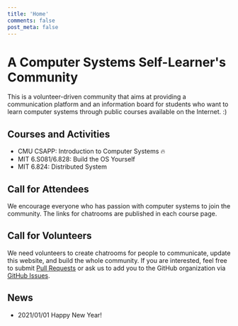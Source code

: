 ```yaml
---
title: 'Home'
comments: false
post_meta: false
---
```


# A Computer Systems Self-Learner's Community

This is a volunteer-driven community that aims at providing a communication platform and an information board for students who want to learn computer systems through public courses available on the Internet. :)

## Courses and Activities

* CMU CSAPP: Introduction to Computer Systems :fire:
* MIT 6.S081/6.828: Build the OS Yourself
* MIT 6.824: Distributed System

## Call for Attendees

We encourage everyone who has passion with computer systems to join the community. The links for chatrooms are published in each course page.

## Call for Volunteers

We need volunteers to create chatrooms for people to communicate, update this website, and build the whole community. If you are interested, feel free to submit [Pull Requests](https://github.com/learn-sys/en/pulls) or ask us to add you to the GitHub organization via [GitHub Issues](https://github.com/learn-sys/en/issues).

## News

* 2021/01/01 Happy New Year!
